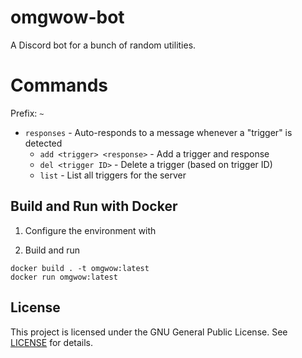 # omgwow-bot
A Discord bot for a bunch of random utilities.

# Commands
Prefix: `~`
* `responses` - Auto-responds to a message whenever a "trigger" is detected 
    * `add <trigger> <response>` - Add a trigger and response
    * `del <trigger ID>` - Delete a trigger (based on trigger ID)
    * `list` - List all triggers for the server

## Build and Run with Docker
1. Configure the environment with 

2. Build and run
```
docker build . -t omgwow:latest
docker run omgwow:latest
```

## License
This project is licensed under the GNU General Public License. See [LICENSE](./LICENSE) for details.
